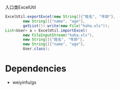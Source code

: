 入口类ExcelUtil

```java
ExcelUtil.exportExcel(new String[]{"姓名", "年龄"},
        new String[]{"name", "age"},
        getList()).write(new File("haha.xls"));
List<User> a = ExcelUtil.importExcel(
        new FileInputStream("haha.xls"),
        new String[]{"姓名", "年龄"},
        new String[]{"name", "age"},
        User.class);
```

# Dependencies
* weiyinfu/gs